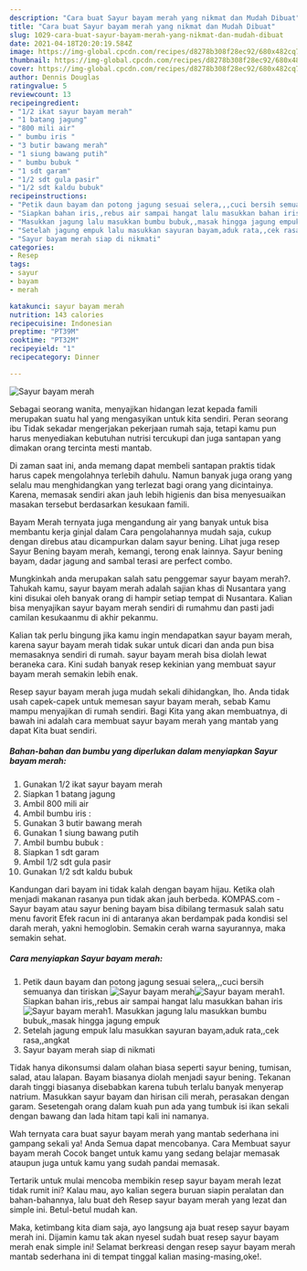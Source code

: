 ```yaml
---
description: "Cara buat Sayur bayam merah yang nikmat dan Mudah Dibuat"
title: "Cara buat Sayur bayam merah yang nikmat dan Mudah Dibuat"
slug: 1029-cara-buat-sayur-bayam-merah-yang-nikmat-dan-mudah-dibuat
date: 2021-04-18T20:20:19.584Z
image: https://img-global.cpcdn.com/recipes/d8278b308f28ec92/680x482cq70/sayur-bayam-merah-foto-resep-utama.jpg
thumbnail: https://img-global.cpcdn.com/recipes/d8278b308f28ec92/680x482cq70/sayur-bayam-merah-foto-resep-utama.jpg
cover: https://img-global.cpcdn.com/recipes/d8278b308f28ec92/680x482cq70/sayur-bayam-merah-foto-resep-utama.jpg
author: Dennis Douglas
ratingvalue: 5
reviewcount: 13
recipeingredient:
- "1/2 ikat sayur bayam merah"
- "1 batang jagung"
- "800 mili air"
- " bumbu iris "
- "3 butir bawang merah"
- "1 siung bawang putih"
- " bumbu bubuk "
- "1 sdt garam"
- "1/2 sdt gula pasir"
- "1/2 sdt kaldu bubuk"
recipeinstructions:
- "Petik daun bayam dan potong jagung sesuai selera,,,cuci bersih semuanya dan tiriskan"
- "Siapkan bahan iris,,rebus air sampai hangat lalu masukkan bahan iris"
- "Masukkan jagung lalu masukkan bumbu bubuk,,masak hingga jagung empuk"
- "Setelah jagung empuk lalu masukkan sayuran bayam,aduk rata,,cek rasa,,angkat"
- "Sayur bayam merah siap di nikmati"
categories:
- Resep
tags:
- sayur
- bayam
- merah

katakunci: sayur bayam merah 
nutrition: 143 calories
recipecuisine: Indonesian
preptime: "PT39M"
cooktime: "PT32M"
recipeyield: "1"
recipecategory: Dinner

---
```



![Sayur bayam merah](https://img-global.cpcdn.com/recipes/d8278b308f28ec92/680x482cq70/sayur-bayam-merah-foto-resep-utama.jpg)

Sebagai seorang wanita, menyajikan hidangan lezat kepada famili merupakan suatu hal yang mengasyikan untuk kita sendiri. Peran seorang ibu Tidak sekadar mengerjakan pekerjaan rumah saja, tetapi kamu pun harus menyediakan kebutuhan nutrisi tercukupi dan juga santapan yang dimakan orang tercinta mesti mantab.

Di zaman  saat ini, anda memang dapat membeli santapan praktis tidak harus capek mengolahnya terlebih dahulu. Namun banyak juga orang yang selalu mau menghidangkan yang terlezat bagi orang yang dicintainya. Karena, memasak sendiri akan jauh lebih higienis dan bisa menyesuaikan masakan tersebut berdasarkan kesukaan famili. 

Bayam Merah ternyata juga mengandung air yang banyak untuk bisa membantu kerja ginjal dalam Cara pengolahannya mudah saja, cukup dengan direbus atau dicampurkan dalam sayur bening. Lihat juga resep Sayur Bening bayam merah, kemangi, terong enak lainnya. Sayur bening bayam, dadar jagung and sambal terasi are perfect combo.

Mungkinkah anda merupakan salah satu penggemar sayur bayam merah?. Tahukah kamu, sayur bayam merah adalah sajian khas di Nusantara yang kini disukai oleh banyak orang di hampir setiap tempat di Nusantara. Kalian bisa menyajikan sayur bayam merah sendiri di rumahmu dan pasti jadi camilan kesukaanmu di akhir pekanmu.

Kalian tak perlu bingung jika kamu ingin mendapatkan sayur bayam merah, karena sayur bayam merah tidak sukar untuk dicari dan anda pun bisa memasaknya sendiri di rumah. sayur bayam merah bisa diolah lewat beraneka cara. Kini sudah banyak resep kekinian yang membuat sayur bayam merah semakin lebih enak.

Resep sayur bayam merah juga mudah sekali dihidangkan, lho. Anda tidak usah capek-capek untuk memesan sayur bayam merah, sebab Kamu mampu menyajikan di rumah sendiri. Bagi Kita yang akan membuatnya, di bawah ini adalah cara membuat sayur bayam merah yang mantab yang dapat Kita buat sendiri.

<!--inarticleads1-->

##### Bahan-bahan dan bumbu yang diperlukan dalam menyiapkan Sayur bayam merah:

1. Gunakan 1/2 ikat sayur bayam merah
1. Siapkan 1 batang jagung
1. Ambil 800 mili air
1. Ambil  bumbu iris :
1. Gunakan 3 butir bawang merah
1. Gunakan 1 siung bawang putih
1. Ambil  bumbu bubuk :
1. Siapkan 1 sdt garam
1. Ambil 1/2 sdt gula pasir
1. Gunakan 1/2 sdt kaldu bubuk


Kandungan dari bayam ini tidak kalah dengan bayam hijau. Ketika olah menjadi makanan rasanya pun tidak akan jauh berbeda. KOMPAS.com - Sayur bayam atau sayur bening bayam bisa dibilang termasuk salah satu menu favorit Efek racun ini di antaranya akan berdampak pada kondisi sel darah merah, yakni hemoglobin. Semakin cerah warna sayurannya, maka semakin sehat. 

<!--inarticleads2-->

##### Cara menyiapkan Sayur bayam merah:

1. Petik daun bayam dan potong jagung sesuai selera,,,cuci bersih semuanya dan tiriskan
<img src="https://img-global.cpcdn.com/steps/16efa089f24a294a/160x128cq70/sayur-bayam-merah-langkah-memasak-1-foto.jpg" alt="Sayur bayam merah"><img src="https://img-global.cpcdn.com/steps/7172d5daf6142180/160x128cq70/sayur-bayam-merah-langkah-memasak-1-foto.jpg" alt="Sayur bayam merah">1. Siapkan bahan iris,,rebus air sampai hangat lalu masukkan bahan iris
<img src="https://img-global.cpcdn.com/steps/3495a77a00e60f64/160x128cq70/sayur-bayam-merah-langkah-memasak-2-foto.jpg" alt="Sayur bayam merah">1. Masukkan jagung lalu masukkan bumbu bubuk,,masak hingga jagung empuk
1. Setelah jagung empuk lalu masukkan sayuran bayam,aduk rata,,cek rasa,,angkat
1. Sayur bayam merah siap di nikmati


Tidak hanya dikonsumsi dalam olahan biasa seperti sayur bening, tumisan, salad, atau lalapan. Bayam biasanya diolah menjadi sayur bening. Tekanan darah tinggi biasanya disebabkan karena tubuh terlalu banyak menyerap natrium. Masukkan sayur bayam dan hirisan cili merah, perasakan dengan garam. Sesetengah orang dalam kuah pun ada yang tumbuk isi ikan sekali dengan bawang dan lada hitam tapi kali ini namanya. 

Wah ternyata cara buat sayur bayam merah yang mantab sederhana ini gampang sekali ya! Anda Semua dapat mencobanya. Cara Membuat sayur bayam merah Cocok banget untuk kamu yang sedang belajar memasak ataupun juga untuk kamu yang sudah pandai memasak.

Tertarik untuk mulai mencoba membikin resep sayur bayam merah lezat tidak rumit ini? Kalau mau, ayo kalian segera buruan siapin peralatan dan bahan-bahannya, lalu buat deh Resep sayur bayam merah yang lezat dan simple ini. Betul-betul mudah kan. 

Maka, ketimbang kita diam saja, ayo langsung aja buat resep sayur bayam merah ini. Dijamin kamu tak akan nyesel sudah buat resep sayur bayam merah enak simple ini! Selamat berkreasi dengan resep sayur bayam merah mantab sederhana ini di tempat tinggal kalian masing-masing,oke!.

